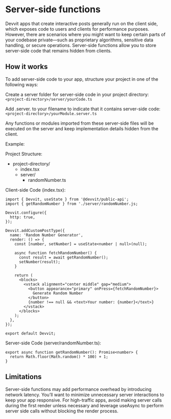 # Server-side functions

Devvit apps that create interactive posts generally run on the client side, which exposes code to users and clients for performance purposes. However, there are scenarios where you might want to keep certain parts of your codebase private—such as proprietary algorithms, sensitive data handling, or secure operations. Server-side functions allow you to store server-side code that remains hidden from clients.

## How it works

To add server-side code to your app, structure your project in one of the following ways:

Create a server folder for server-side code in your project directory: `<project-directory>/server/yourCode.ts`

Add .server. to your filename to indicate that it contains server-side code: `<project-directory>/yourModule.server.ts`

Any functions or modules imported from these server-side files will be executed on the server and keep implementation details hidden from the client.

Example:

Project Structure:

- project-directory/
  - index.tsx
  - server/
    - randomNumber.ts

Client-side Code (index.tsx):

```tsx
import { Devvit, useState } from '@devvit/public-api';
import { getRandomNumber } from './server/randomNumber.js;

Devvit.configure({
  http: true,
});

Devvit.addCustomPostType({
  name: 'Random Number Generator',
  render: () => {
    const [number, setNumber] = useState<number | null>(null);

    async function fetchRandomNumber() {
      const result = await getRandomNumber();
      setNumber(result);
    }

    return (
      <blocks>
        <vstack alignment="center middle" gap="medium">
          <button appearance="primary" onPress={fetchRandomNumber}>
            Generate Random Number
          </button>
          {number !== null && <text>Your number: {number}</text>}
        </vstack>
      </blocks>
    );
  },
});

export default Devvit;
```

Server-side Code (server/randomNumber.ts):

```tsx
export async function getRandomNumber(): Promise<number> {
  return Math.floor(Math.random() * 100) + 1;
}
```

## Limitations

Server-side functions may add performance overhead by introducing network latency. You’ll want to minimize unnecessary server interactions to keep your app responsive. For high-traffic apps, avoid making server calls during the first render unless necessary and leverage useAsync to perform server side calls without blocking the render process.
